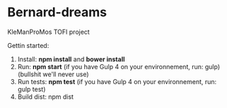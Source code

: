 # Bernard-dreams
KleManProMos TOFI project

Gettin started:
  1. Install: <b>npm install</b> and <b>bower install</b>
  2. Run: <b>npm start</b> (if you have Gulp 4 on your environnement, run: gulp)
  (bullshit we'll never use)
  3. Run tests: <b>npm test</b> (if you have Gulp 4 on your environnement, run: gulp test)
  4. Build dist: npm dist
